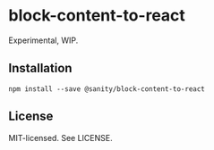 # block-content-to-react

Experimental, WIP.

## Installation

`npm install --save @sanity/block-content-to-react`

## License

MIT-licensed. See LICENSE.
